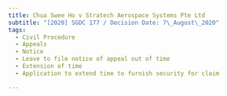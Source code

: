 ```yaml
---
title: Chua Swee Ho v Stratech Aerospace Systems Pte Ltd
subtitle: "[2020] SGDC 177 / Decision Date: 7\_August\_2020"
tags:
  - Civil Procedure
  - Appeals
  - Notice
  - Leave to file notice of appeal out of time
  - Extension of time
  - Application to extend time to furnish security for claim

---
```

